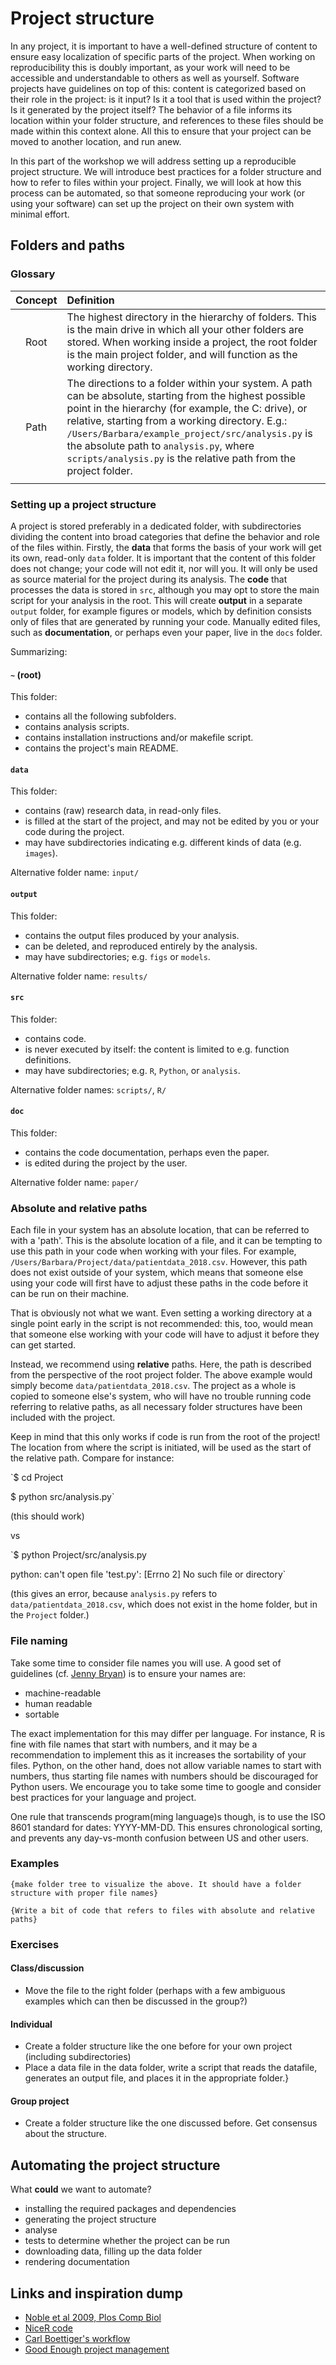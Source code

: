 # Project structure
In any project, it is important to have a well-defined structure of content to ensure easy localization of specific parts of the project. When working on reproducibility this is doubly important, as your work will need to be accessible and understandable to others as well as yourself. Software projects have guidelines on top of this: content is categorized based on their role in the project: is it input? Is it a tool that is used within the project? Is it generated by the project itself? The behavior of a file informs its location within your folder structure, and references to these files should be made within this context alone. All this to ensure that your project can be moved to another location, and run anew. 

In this part of the workshop we will address setting up a reproducible project structure. We will introduce best practices for a folder structure and how to refer to files within your project. Finally, we will look at how this process can be automated, so that someone reproducing your work (or using your software) can set up the project on their own system with minimal effort.


## Folders and paths

### Glossary
| Concept | Definition |
|:-----------:|:-------------|
| Root | The highest directory in the hierarchy of folders. This is the main drive in which all your other folders are stored. When working inside a project, the root folder is the main project folder, and will function as the working directory. |
| Path | The directions to a folder within your system. A path can be absolute, starting from the highest possible point in the hierarchy (for example, the C: drive), or relative, starting from a working directory. E.g.: `/Users/Barbara/example_project/src/analysis.py` is the absolute path to `analysis.py`, where `scripts/analysis.py` is the relative path from the project folder. |
| | |



### Setting up a project structure
A project is stored preferably in a dedicated folder, with subdirectories dividing the content into broad categories that define the behavior and role of the files within. Firstly, the **data** that forms the basis of your work will get its own, read-only `data` folder. It is important that the content of this folder does not change; your code will not edit it, nor will you. It will only be used as source material for the project during its analysis. The **code** that processes the data is stored in `src`, although you may opt to store the main script for your analysis in the root. This will create **output** in a separate `output` folder, for example figures or models, which by definition consists only of files that are generated by running your code. Manually edited files, such as **documentation**, or perhaps even your paper, live in the `docs` folder.

Summarizing:

#### `~` (root)
This folder:

- contains all the following subfolders.
- contains analysis scripts.
- contains installation instructions and/or makefile script.
- contains the project's main README.

#### `data`
This folder:

- contains (raw) research data, in read-only files.
- is filled at the start of the project, and may not be edited by you or your code during the project.
- may have subdirectories indicating e.g. different kinds of data (e.g. `images`).

Alternative folder name: `input/`

#### `output`
This folder:

- contains the output files produced by your analysis.
- can be deleted, and reproduced entirely by the analysis.
- may have subdirectories; e.g. `figs` or `models`.

Alternative folder name: `results/`


#### `src`
This folder:

- contains code.
- is never executed by itself: the content is limited to e.g. function definitions.
- may have subdirectories; e.g. `R`, `Python`, or `analysis`.

Alternative folder names: `scripts/`, `R/`


#### `doc`
This folder:

- contains the code documentation, perhaps even the paper.
- is edited during the project by the user.

Alternative folder name: `paper/`


### Absolute and relative paths
Each file in your system has an absolute location, that can be referred to with a 'path'. This is the absolute location of a file, and it can be tempting to use this path in your code when working with your files. For example, `/Users/Barbara/Project/data/patientdata_2018.csv`. However, this path does not exist outside of your system, which means that someone else using your code will first have to adjust these paths in the code before it can be run on their machine.

That is obviously not what we want. Even setting a working directory at a single point early in the script is not recommended: this, too, would mean that someone else working with your code will have to adjust it before they can get started.

Instead, we recommend using **relative** paths. Here, the path is described from the perspective of the root project folder. The above example would simply become `data/patientdata_2018.csv`. The project as a whole is copied to someone else's system, who will have no trouble running code referring to relative paths, as all necessary folder structures have been included with the project.

Keep in mind that this only works if code is run from the root of the project! The location from where the script is initiated, will be used as the start of the relative path. Compare for instance:

`$ cd Project

$ python src/analysis.py`

(this should work)

vs

`$ python Project/src/analysis.py

python: can't open file 'test.py': [Errno 2] No such file or directory`

(this gives an error, because `analysis.py` refers to `data/patientdata_2018.csv`, which does not exist in the home folder, but in the `Project` folder.)


### File naming
Take some time to consider file names you will use. A good set of guidelines (cf. [Jenny Bryan](https://jennybc.github.io/wtf-2019-rsc/project-oriented-workflow.pdf)) is to ensure your names are:

- machine-readable
- human readable
- sortable

The exact implementation for this may differ per language. For instance, R is fine with file names that start with numbers, and it may be a recommendation to implement this as it increases the sortability of your files. Python, on the other hand, does not allow variable names to start with numbers, thus starting file names with numbers should be discouraged for Python users. We encourage you to take some time to google and consider best practices for your language and project.

One rule that transcends program(ming language)s though, is to use the ISO 8601 standard for dates: YYYY-MM-DD. This ensures chronological sorting, and prevents any day-vs-month confusion between US and other users. 


### Examples
`{make folder tree to visualize the above. It should have a folder structure with proper file names}`

`{Write a bit of code that refers to files with absolute and relative paths}`


### Exercises

#### Class/discussion
- Move the file to the right folder (perhaps with a few ambiguous examples which can then be discussed in the group?)

#### Individual
- Create a folder structure like the one before for your own project (including subdirectories)
- Place a data file in the data folder, write a script that reads the datafile, generates an output file, and places it in the appropriate folder.}

#### Group project
- Create a folder structure like the one discussed before. Get consensus about the structure. 

## Automating the project structure

What **could** we want to automate?

- installing the required packages and dependencies
- generating the project structure
- analyse
- tests to determine whether the project can be run
- downloading data, filling up the data folder
- rendering documentation






## Links and inspiration dump

- [Noble et al 2009, Plos Comp Biol](https://journals.plos.org/ploscompbiol/article?id=10.1371/journal.pcbi.1000424)
- [NiceR code](https://nicercode.github.io/blog/2013-04-05-projects/)
- [Carl Boettiger's workflow](https://www.carlboettiger.info/2012/05/06/research-workflow.html)
- [Good Enough project management](https://journals.plos.org/ploscompbiol/article/file?id=10.1371/journal.pcbi.1005510&type=printable)

